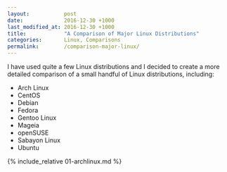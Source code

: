 ```yaml
---
layout:           post
date:             2016-12-30 +1000
last_modified_at: 2016-12-30 +1000
title:            "A Comparison of Major Linux Distributions"
categories:       Linux, Comparisons
permalink:        /comparison-major-linux/
---
```


I have used quite a few Linux distributions and I decided to create a more detailed comparison of a small handful of Linux distributions, including:

* Arch Linux
* CentOS
* Debian
* Fedora
* Gentoo Linux
* Mageia
* openSUSE
* Sabayon Linux
* Ubuntu

{% include_relative 01-archlinux.md %}
